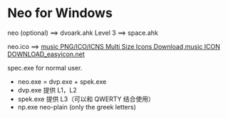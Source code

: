 Neo for Windows
===============

neo (optional) ==> dvoark.ahk
Level 3        ==> space.ahk

neo.ico        ==> [music PNG/ICO/ICNS Multi Size Icons Download,music ICON DOWNLOAD_easyicon.net](http://www.easyicon.net/language.en/1194925-music_icon.html)

spec.exe for normal user.

- neo.exe = dvp.exe + spek.exe
- dvp.exe 提供 L1，L2
- spek.exe 提供 L3（可以和 QWERTY 结合使用）
- np.exe neo-plain (only the greek letters)
